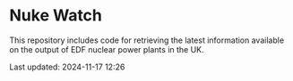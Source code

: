 # Nuke Watch

This repository includes code for retrieving the latest information available on the output of EDF nuclear power plants in the UK.

Last updated: 2024-11-17 12:26